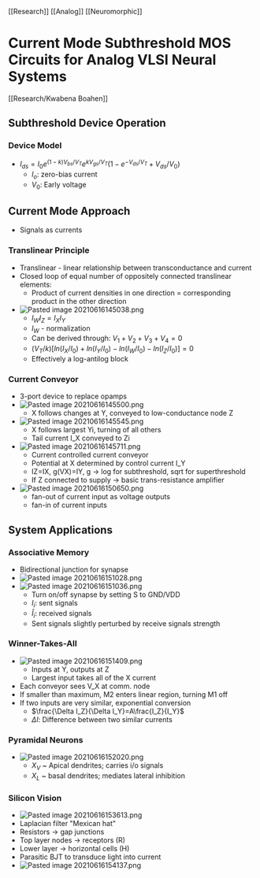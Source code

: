 [[Research]] [[Analog]] [[Neuromorphic]]

# Current Mode Subthreshold MOS Circuits for Analog VLSI Neural Systems

[[Research/Kwabena Boahen]] 

## Subthreshold Device Operation
### Device Model
- $I_{ds}=I_0e^{(1-k)V_{bs}/V_T}e^{kV_{gs}/V_T}(1-e^{-V_{ds}/V_T}+V_{ds}/V_0)$
	- $I_o$: zero-bias current
	- $V_0$: Early voltage

## Current Mode Approach
- Signals as currents

### Translinear Principle
- Translinear - linear relationship between transconductance and current
- Closed loop of equal number of oppositely connected translinear elements:
	- Product of current densities in one direction = corresponding product in the other direction
- ![Pasted image 20210616145038.png](Pasted%20image%2020210616145038.png)
	- $I_WI_Z=I_XI_Y$
	- $I_W$ - normalization
	- Can be derived through: $V_1+V_2+V_3+V_4=0$
	- $(V_T/k)[ln(I_X/I_0)+ln(I_Y/I_0)-ln(I_W/I_0)-ln(I_Z/I_0)]=0$
	- Effectively a log-antilog block

### Current Conveyor
- 3-port device to replace opamps
- ![Pasted image 20210616145500.png](Pasted%20image%2020210616145500.png)
	- X follows changes at Y, conveyed to low-conductance node Z
- ![Pasted image 20210616145545.png](Pasted%20image%2020210616145545.png)
	- X follows largest Yi, turning of all others
	- Tail current I_X conveyed to Zi 
- ![Pasted image 20210616145711.png](Pasted%20image%2020210616145711.png)
	- Current controlled current conveyor
	- Potential at X determined by control current I_Y
	- IZ=IX, g(VX)=IY, g -> log for subthreshold, sqrt for superthreshold
	- If Z connected to supply -> basic trans-resistance amplifier
- ![Pasted image 20210616150650.png](Pasted%20image%2020210616150650.png)
	- fan-out of current input as voltage outputs
	- fan-in of current inputs

## System Applications
### Associative Memory
- Bidirectional junction for synapse
- ![Pasted image 20210616151028.png](Pasted%20image%2020210616151028.png)
- ![Pasted image 20210616151036.png](Pasted%20image%2020210616151036.png)
	- Turn on/off synapse by setting S to GND/VDD
	- $I_i$: sent signals
	- $\hat{I}_i$: received signals
	- Sent signals slightly perturbed by receive signals strength

###  Winner-Takes-All
- ![Pasted image 20210616151409.png](Pasted%20image%2020210616151409.png)
	- Inputs at Y, outputs at Z
	- Largest input takes all of the X current
- Each conveyor sees V_X at comm. node
- If smaller than maximum, M2 enters linear region, turning M1 off
- If two inputs are very similar, exponential conversion
	- $\frac{\Delta I_Z}{\Delta I_Y}=A\frac{I_Z}{I_Y}$
	- $\Delta I$: Difference between two similar currents

### Pyramidal Neurons
- ![Pasted image 20210616152020.png](Pasted%20image%2020210616152020.png)
	- $X_V$ ~ Apical dendrites; carries i/o signals
	- $X_L$ ~ basal dendrites; mediates lateral inhibition

### Silicon Vision
- ![Pasted image 20210616153613.png](Pasted%20image%2020210616153613.png)
- Laplacian filter "Mexican hat"
- Resistors -> gap junctions
- Top layer nodes -> receptors (R)
- Lower layer -> horizontal cells (H)
- Parasitic BJT to transduce light into current
- ![Pasted image 20210616154137.png](Pasted%20image%2020210616154137.png)